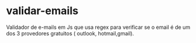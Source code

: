 # validar-emails
Validador de e-mails em Js que usa regex para verificar se o email é de um dos 3 provedores gratuitos ( outlook, hotmail,gmail).
